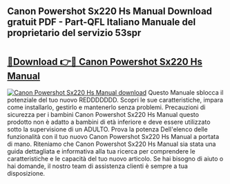 ## Canon Powershot Sx220 Hs Manual Download gratuit PDF - Part-QFL Italiano Manuale del proprietario del servizio 53spr

# <h2><a href="http://dfb62z9.blite.top/?on=Canon+Powershot+Sx220+Hs+Manual">🔗Download 👉🔴 Canon Powershot Sx220 Hs Manual</a></h2>

[![Canon Powershot Sx220 Hs Manual download](https://i.imgur.com/lujVjoI.png)](http://dfb62z9.blite.top/?on=Canon+Powershot+Sx220+Hs+Manual)
Questo Manuale sblocca il potenziale del tuo nuovo REDDDDDDD. Scopri le sue caratteristiche, impara come installarlo, gestirlo e mantenerlo senza problemi. Precauzioni di sicurezza per i bambini Canon Powershot Sx220 Hs Manual questo prodotto non è adatto a bambini di età inferiore e deve essere utilizzato sotto la supervisione di un ADULTO. Prova la potenza Dell'elenco delle funzionalità con il tuo nuovo Canon Powershot Sx220 Hs Manual a portata di mano. Riteniamo che Canon Powershot Sx220 Hs Manual sia stata una guida dettagliata e informativa alla tua ricerca per comprendere le caratteristiche e le capacità del tuo nuovo articolo. Se hai bisogno di aiuto o hai domande, il nostro team di assistenza clienti è sempre a tua disposizione.
